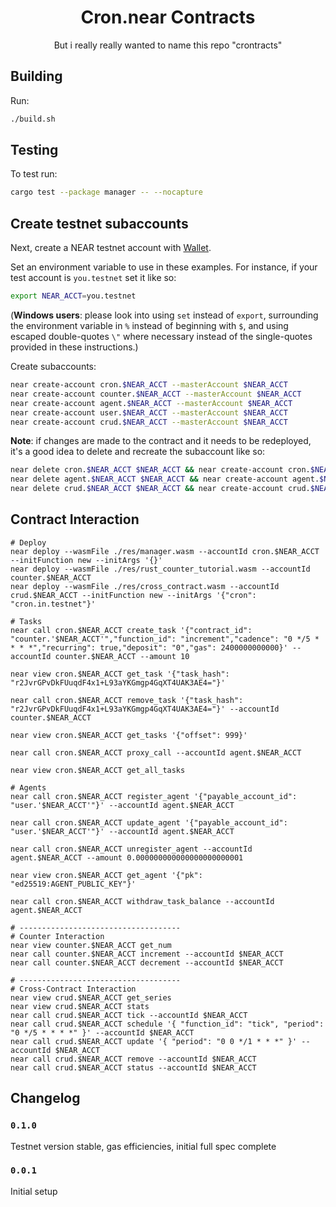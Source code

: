 <div align="center">
  <h1>
    Cron.near Contracts
  </h1>
  <p>
  But i really really wanted to name this repo "crontracts"
  </p>
</div>

## Building
Run:
```bash
./build.sh
```

## Testing
To test run:
```bash
cargo test --package manager -- --nocapture
```

## Create testnet subaccounts
Next, create a NEAR testnet account with [Wallet](https://wallet.testnet.near.org).

Set an environment variable to use in these examples. For instance, if your test account is `you.testnet` set it like so:

```bash
export NEAR_ACCT=you.testnet
```

(**Windows users**: please look into using `set` instead of `export`, surrounding the environment variable in `%` instead of beginning with `$`, and using escaped double-quotes `\"` where necessary instead of the single-quotes provided in these instructions.)

Create subaccounts:

```bash
near create-account cron.$NEAR_ACCT --masterAccount $NEAR_ACCT
near create-account counter.$NEAR_ACCT --masterAccount $NEAR_ACCT
near create-account agent.$NEAR_ACCT --masterAccount $NEAR_ACCT
near create-account user.$NEAR_ACCT --masterAccount $NEAR_ACCT
near create-account crud.$NEAR_ACCT --masterAccount $NEAR_ACCT
```

**Note**: if changes are made to the contract and it needs to be redeployed, it's a good idea to delete and recreate the subaccount like so:

```bash
near delete cron.$NEAR_ACCT $NEAR_ACCT && near create-account cron.$NEAR_ACCT --masterAccount $NEAR_ACCT
near delete agent.$NEAR_ACCT $NEAR_ACCT && near create-account agent.$NEAR_ACCT --masterAccount $NEAR_ACCT
near delete crud.$NEAR_ACCT $NEAR_ACCT && near create-account crud.$NEAR_ACCT --masterAccount $NEAR_ACCT
```

## Contract Interaction

```
# Deploy
near deploy --wasmFile ./res/manager.wasm --accountId cron.$NEAR_ACCT --initFunction new --initArgs '{}'
near deploy --wasmFile ./res/rust_counter_tutorial.wasm --accountId counter.$NEAR_ACCT
near deploy --wasmFile ./res/cross_contract.wasm --accountId crud.$NEAR_ACCT --initFunction new --initArgs '{"cron": "cron.in.testnet"}'

# Tasks
near call cron.$NEAR_ACCT create_task '{"contract_id": "counter.'$NEAR_ACCT'","function_id": "increment","cadence": "0 */5 * * * *","recurring": true,"deposit": "0","gas": 2400000000000}' --accountId counter.$NEAR_ACCT --amount 10

near view cron.$NEAR_ACCT get_task '{"task_hash": "r2JvrGPvDkFUuqdF4x1+L93aYKGmgp4GqXT4UAK3AE4="}'

near call cron.$NEAR_ACCT remove_task '{"task_hash": "r2JvrGPvDkFUuqdF4x1+L93aYKGmgp4GqXT4UAK3AE4="}' --accountId counter.$NEAR_ACCT

near view cron.$NEAR_ACCT get_tasks '{"offset": 999}'

near call cron.$NEAR_ACCT proxy_call --accountId agent.$NEAR_ACCT

near view cron.$NEAR_ACCT get_all_tasks

# Agents
near call cron.$NEAR_ACCT register_agent '{"payable_account_id": "user.'$NEAR_ACCT'"}' --accountId agent.$NEAR_ACCT

near call cron.$NEAR_ACCT update_agent '{"payable_account_id": "user.'$NEAR_ACCT'"}' --accountId agent.$NEAR_ACCT

near call cron.$NEAR_ACCT unregister_agent --accountId agent.$NEAR_ACCT --amount 0.000000000000000000000001

near view cron.$NEAR_ACCT get_agent '{"pk": "ed25519:AGENT_PUBLIC_KEY"}'

near call cron.$NEAR_ACCT withdraw_task_balance --accountId agent.$NEAR_ACCT

# ------------------------------------
# Counter Interaction
near view counter.$NEAR_ACCT get_num
near call counter.$NEAR_ACCT increment --accountId $NEAR_ACCT
near call counter.$NEAR_ACCT decrement --accountId $NEAR_ACCT

# ------------------------------------
# Cross-Contract Interaction
near view crud.$NEAR_ACCT get_series
near view crud.$NEAR_ACCT stats
near call crud.$NEAR_ACCT tick --accountId $NEAR_ACCT
near call crud.$NEAR_ACCT schedule '{ "function_id": "tick", "period": "0 */5 * * * *" }' --accountId $NEAR_ACCT
near call crud.$NEAR_ACCT update '{ "period": "0 0 */1 * * *" }' --accountId $NEAR_ACCT
near call crud.$NEAR_ACCT remove --accountId $NEAR_ACCT
near call crud.$NEAR_ACCT status --accountId $NEAR_ACCT
```

## Changelog

### `0.1.0`

Testnet version stable, gas efficiencies, initial full spec complete

### `0.0.1`

Initial setup